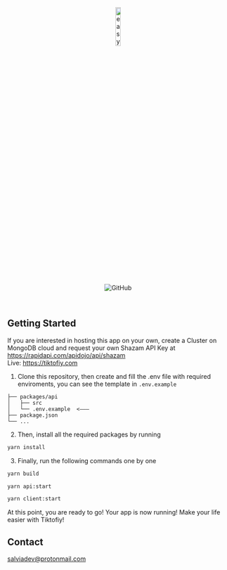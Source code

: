 <br />
<br />

<p align="center">
    <img src="https://i.imgur.com/tFTpps9.png" alt="easybase logo black" width="15%">
</p>

<br />

<p align="center">
  <img alt="GitHub" src="https://img.shields.io/github/license/salvia-dev/tiktofiy">
</p>

<br />

## Getting Started

If you are interested in hosting this app on your own, create a Cluster on MongoDB cloud and request your own Shazam API Key at https://rapidapi.com/apidojo/api/shazam
<br />
Live: https://tiktofiy.com

1. Clone this repository, then create and fill the .env file with required enviroments, you can see the template in `.env.example`

```
├── packages/api
│   ├── src
│   └── .env.example  <–––
├── package.json
└── ...
```

2. Then, install all the required packages by running

```bash
yarn install
```

3. Finally, run the following commands one by one

```bash
yarn build
```

```bash
yarn api:start
```

```bash
yarn client:start
```

At this point, you are ready to go! Your app is now running! Make your life easier with Tiktofiy!

<!-- CONTACT -->

## Contact

salviadev@protonmail.com
